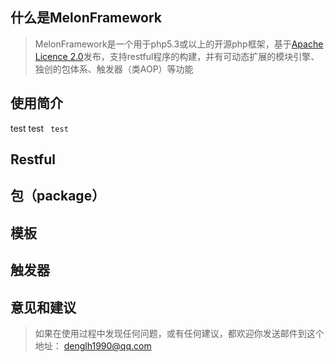 什么是MelonFramework
-------------
>MelonFramework是一个用于php5.3或以上的开源php框架，基于[Apache Licence 2.0](http://www.apache.org/licenses/LICENSE-2.0)发布，支持restful程序的构建，并有可动态扩展的模块引擎、独创的包体系、触发器（类AOP）等功能

使用简介
-------------
>
test
	test
<code>
	test
</code>

Restful
-------------
>

包（package）
-------------
>

模板
-------------
>

触发器
-------------
>

意见和建议
-------------
>如果在使用过程中发现任何问题，或有任何建议，都欢迎你发送邮件到这个地址： denglh1990@qq.com